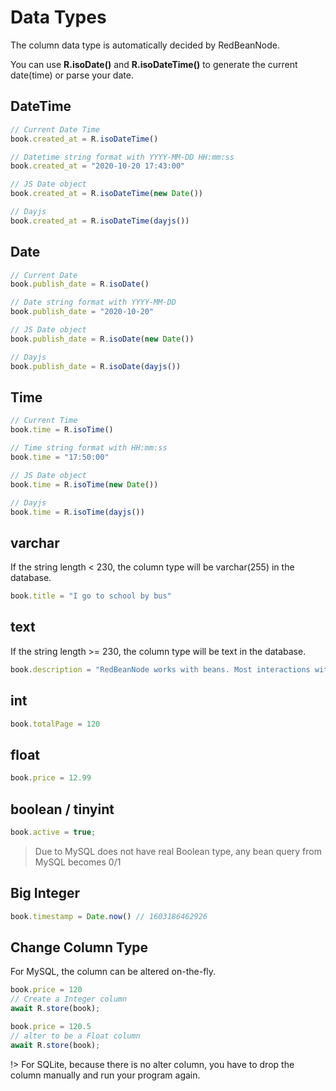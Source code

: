# Data Types

The column data type is automatically decided by RedBeanNode.

You can use **R.isoDate()** and **R.isoDateTime()** to generate the current date(time) or parse your date.


## DateTime

```javascript
// Current Date Time
book.created_at = R.isoDateTime()

// Datetime string format with YYYY-MM-DD HH:mm:ss
book.created_at = "2020-10-20 17:43:00"

// JS Date object
book.created_at = R.isoDateTime(new Date())

// Dayjs
book.created_at = R.isoDateTime(dayjs())
```

## Date

```javascript
// Current Date
book.publish_date = R.isoDate()

// Date string format with YYYY-MM-DD
book.publish_date = "2020-10-20"

// JS Date object
book.publish_date = R.isoDate(new Date())

// Dayjs
book.publish_date = R.isoDate(dayjs())
```

## Time

```javascript
// Current Time
book.time = R.isoTime()

// Time string format with HH:mm:ss
book.time = "17:50:00"

// JS Date object
book.time = R.isoTime(new Date())

// Dayjs
book.time = R.isoTime(dayjs())
```


## varchar

If the string length < 230, the column type will be varchar(255) in the database.

```javascript
book.title = "I go to school by bus"
```

## text

If the string length >= 230, the column type will be text in the database.

```javascript
book.description = "RedBeanNode works with beans. Most interactions with the database are accomplished using beans. Beans are used to carry data from and to the database. Every bean has a type and an ID. The type of a bean tells you which table in the database is used to store the bean. Every type maps to a corresponding table. The ID of a bean is the primary key of the corresponding record. You can create a new bean by dispensing one.";
```


## int

```javascript
book.totalPage = 120
```

## float

```javascript
book.price = 12.99
```

## boolean / tinyint

```javascript
book.active = true;
```

> Due to MySQL does not have real Boolean type, any bean query from MySQL becomes 0/1


## Big Integer

```javascript
book.timestamp = Date.now() // 1603186462926
```


## Change Column Type

For MySQL, the column can be altered on-the-fly.

```javascript
book.price = 120
// Create a Integer column
await R.store(book);

book.price = 120.5
// alter to be a Float column
await R.store(book);
```


!> For SQLite, because there is no alter column, you have to drop the column manually and run your program again.
